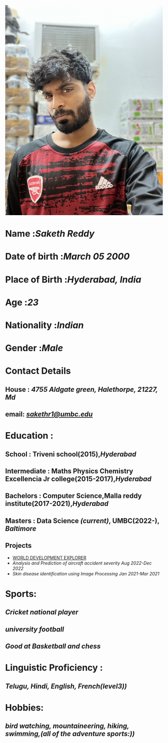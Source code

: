 ![HEADSHOT](https://github.com/saketh105/saketh105/blob/main/IMG_E0720.JPG)
# Name :*Saketh Reddy*
# Date of birth :*March 05 2000*
# Place of Birth :*Hyderabad, India*
# Age :*23*
# Nationality :*Indian*
# Gender :*Male*

# Contact Details
## House : *4755 Aldgate green, Halethorpe, 21227, Md*
## email: *sakethr1@umbc.edu*

# Education :
## School : Triveni school(2015),*Hyderabad*
## Intermediate : Maths Physics Chemistry Excellencia Jr college(2015-2017),*Hyderabad*
## Bachelors : Computer Science,Malla reddy institute(2017-2021),*Hyderabad* 
## Masters : Data Science *(current)*, UMBC(2022-), *Baltimore*

## Projects
- [WORLD DEVELOPMENT EXPLORER](https://github.com/saketh105/Data690/blob/main/WORLD%20DEVELOPMENT%20EXPLORER/PART_A.md)
- *Analysis and Prediction of aircraft accident severity Aug 2022-Dec 2022*
- *Skin disease identification using Image Processing	Jan 2021-Mar 2021*


# Sports:
## *Cricket national player*
## *university football*
## *Good at Basketball and chess*

# Linguistic Proficiency :
## *Telugu, Hindi,  English, French(level3))*

# Hobbies:
## *bird watching, mountaineering, hiking, swimming,(all of the adventure sports:))*
